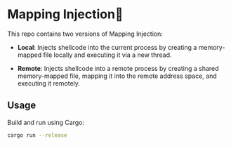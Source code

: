 # Mapping Injection🦀

This repo contains two versions of Mapping Injection:

- **Local**: Injects shellcode into the current process by creating a memory-mapped file locally and executing it via a new thread.

- **Remote**: Injects shellcode into a remote process by creating a shared memory-mapped file, mapping it into the remote address space, and executing it remotely.

## Usage

Build and run using Cargo:

```sh
cargo run --release
```